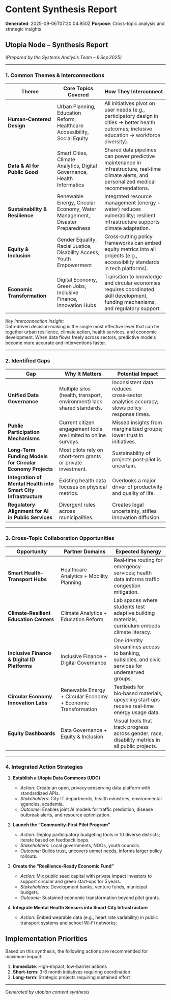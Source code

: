 # Content Synthesis Report

**Generated**: 2025-09-06T07:20:04.950Z
**Purpose**: Cross-topic analysis and strategic insights

## Utopia Node – Synthesis Report  
*(Prepared by the Systems Analysis Team – 6 Sep 2025)*  

---

### 1. Common Themes & Interconnections

| Theme | Core Topics Covered | How They Interconnect |
|-------|--------------------|----------------------|
| **Human‑Centered Design** | Urban Planning, Education Reform, Healthcare Accessibility, Social Equity | All initiatives pivot on user needs (e.g., participatory design in cities → better health outcomes; inclusive education → workforce diversity). |
| **Data & AI for Public Good** | Smart Cities, Climate Analytics, Digital Governance, Health Informatics | Shared data pipelines can power predictive maintenance in infrastructure, real‑time climate alerts, and personalized medical recommendations. |
| **Sustainability & Resilience** | Renewable Energy, Circular Economy, Water Management, Disaster Preparedness | Integrated resource management (energy + water) reduces vulnerability; resilient infrastructure supports climate adaptation. |
| **Equity & Inclusion** | Gender Equality, Racial Justice, Disability Access, Youth Empowerment | Cross‑cutting policy frameworks can embed equity metrics into all projects (e.g., accessibility standards in tech platforms). |
| **Economic Transformation** | Digital Economy, Green Jobs, Inclusive Finance, Innovation Hubs | Transition to knowledge and circular economies requires coordinated skill development, funding mechanisms, and regulatory support. |

*Key Interconnection Insight:*  
Data‑driven decision‑making is the single most effective lever that can tie together urban resilience, climate action, health services, and economic development. When data flows freely across sectors, predictive models become more accurate and interventions faster.

---

### 2. Identified Gaps

| Gap | Why It Matters | Potential Impact |
|-----|----------------|------------------|
| **Unified Data Governance** | Multiple silos (health, transport, environment) lack shared standards. | Inconsistent data reduces cross‑sector analytics accuracy; slows policy response times. |
| **Public Participation Mechanisms** | Current citizen engagement tools are limited to online surveys. | Missed insights from marginalized groups; lower trust in initiatives. |
| **Long‑Term Funding Models for Circular Economy Projects** | Most pilots rely on short‑term grants or private investment. | Sustainability of projects post‑pilot is uncertain. |
| **Integration of Mental Health into Smart City Infrastructure** | Existing health data focuses on physical metrics. | Overlooks a major driver of productivity and quality of life. |
| **Regulatory Alignment for AI in Public Services** | Divergent rules across municipalities. | Creates legal uncertainty, stifles innovation diffusion. |

---

### 3. Cross‑Topic Collaboration Opportunities

| Opportunity | Partner Domains | Expected Synergy |
|-------------|-----------------|------------------|
| **Smart Health–Transport Hubs** | Healthcare Analytics + Mobility Planning | Real‑time routing for emergency services; health data informs traffic congestion mitigation. |
| **Climate‑Resilient Education Centers** | Climate Analytics + Education Reform | Lab spaces where students test adaptive building materials; curriculum embeds climate literacy. |
| **Inclusive Finance & Digital ID Platforms** | Inclusive Finance + Digital Governance | One identity streamlines access to banking, subsidies, and civic services for underserved groups. |
| **Circular Economy Innovation Labs** | Renewable Energy + Circular Economy + Economic Transformation | Testbeds for bio‑based materials, upcycling start‑ups receive real‑time energy usage data. |
| **Equity Dashboards** | Data Governance + Equity & Inclusion | Visual tools that track progress across gender, race, disability metrics in all public projects. |

---

### 4. Integrated Action Strategies

1. **Establish a Utopia Data Commons (UDC)**
   - *Action:* Create an open, privacy‑preserving data platform with standardized APIs.
   - *Stakeholders:* City IT departments, health ministries, environmental agencies, academia.
   - *Outcome:* Enables joint AI models for traffic prediction, disease outbreak alerts, and resource optimization.

2. **Launch the “Community‑First Pilot Program”**
   - *Action:* Deploy participatory budgeting tools in 10 diverse districts; iterate based on feedback loops.
   - *Stakeholders:* Local governments, NGOs, youth councils.
   - *Outcome:* Builds trust, uncovers unmet needs, informs larger policy rollouts.

3. **Create the “Resilience‑Ready Economic Fund”**
   - *Action:* Mix public seed capital with private impact investors to support circular and green start‑ups for 5 years.
   - *Stakeholders:* Development banks, venture funds, municipal budgets.
   - *Outcome:* Sustained economic transformation beyond pilot grants.

4. **Integrate Mental Health Sensors into Smart City Infrastructure**
   - *Action:* Embed wearable data (e.g., heart rate variability) in public transport systems and school Wi‑Fi networks;

## Implementation Priorities
Based on this synthesis, the following actions are recommended for maximum impact:

1. **Immediate**: High-impact, low-barrier actions
2. **Short-term**: 3-6 month initiatives requiring coordination
3. **Long-term**: Strategic projects requiring sustained effort

---
*Generated by utopian content synthesis*
